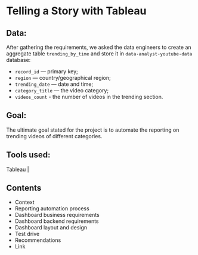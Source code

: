 # Telling a Story with Tableau

## Data:

After gathering the requirements, we asked the data engineers to create an aggregate table `trending_by_time` and store it in `data-analyst-youtube-data` database:

- `record_id` — primary key;
- `region` — country/geographical region;
- `trending_date` — date and time;
- `category_title` — the video category;
- `videos_count` - the number of videos in the trending section.

## Goal:

The ultimate goal stated for the project is to automate the reporting on trending videos of different categories.

## Tools used:

Tableau |

## Contents

* Context
* Reporting automation process
* Dashboard business requirements
* Dashboard backend requirements
* Dashboard layout and design
* Test drive
* Recommendations
* Link

